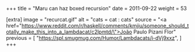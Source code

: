 +++
title = "Maru can haz boxed recursion"
date = 2011-09-22
weight = 53

[extra]
image = "recurcat.gif"
alt = "cats = cat : cats"
source = "<a href=\"https://www.reddit.com/r/haskell/comments/kmjiu/someone_should_totally_make_this_into_a_lambdacat/c2lpmtd/\">João Paulo Pizani Flor</a>"
previous = [
  "https://spl.smugmug.com/Humor/Lambdacats/i-dVj9xxz",
]
+++
